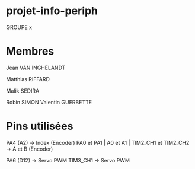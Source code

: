 # projet-info-periph

GROUPE x

# Membres 

Jean VAN INGHELANDT 

Matthias RIFFARD 

Malik SEDIRA 

Robin SIMON
Valentin GUERBETTE

# Pins utilisées
PA4 (A2) -> Index (Encoder)
PA0 et PA1 | A0 et A1 | TIM2_CH1 et TIM2_CH2 -> A et B (Encoder)

PA6 (D12) -> Servo PWM
TIM3_CH1 -> Servo PWM
